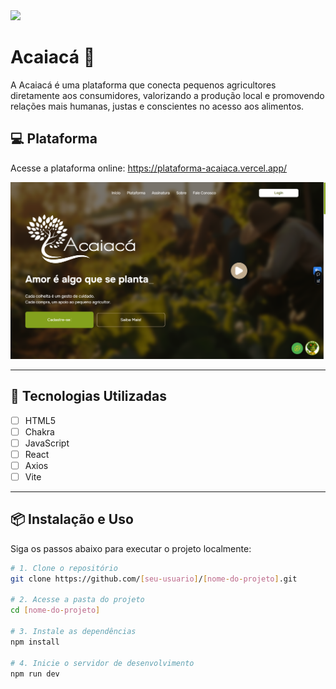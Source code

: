 <img src="img-readme-acaiaca-front/25500F.png">

# Acaiacá 🍏

A Acaiacá é uma plataforma que conecta pequenos agricultores diretamente aos consumidores, valorizando a produção local e promovendo relações mais humanas, justas e conscientes no acesso aos alimentos.

## 💻 Plataforma

Acesse a plataforma online: https://plataforma-acaiaca.vercel.app/

![screenshot da aplicação](./img-readme-acaiaca-front/print-plataforma.png)

---

## 🚀 Tecnologias Utilizadas

- [ ] HTML5
- [ ] Chakra
- [ ] JavaScript
- [ ] React 
- [ ] Axios 
- [ ] Vite 

---

## 📦 Instalação e Uso

Siga os passos abaixo para executar o projeto localmente:

```bash
# 1. Clone o repositório
git clone https://github.com/[seu-usuario]/[nome-do-projeto].git

# 2. Acesse a pasta do projeto
cd [nome-do-projeto]

# 3. Instale as dependências
npm install

# 4. Inicie o servidor de desenvolvimento
npm run dev

